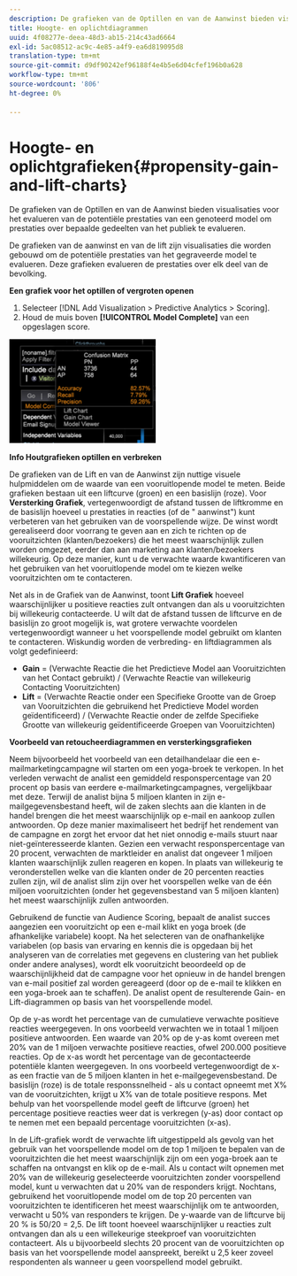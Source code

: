 ```yaml
---
description: De grafieken van de Optillen en van de Aanwinst bieden visualisaties voor het evalueren van de potentiële prestaties van een genoteerd model om prestaties over bepaalde gedeelten van het publiek te evalueren.
title: Hoogte- en oplichtdiagrammen
uuid: 4f08277e-deea-48d3-ab15-214c43ad6664
exl-id: 5ac08512-ac9c-4e85-a4f9-ea6d819095d8
translation-type: tm+mt
source-git-commit: d9df90242ef96188f4e4b5e6d04cfef196b0a628
workflow-type: tm+mt
source-wordcount: '806'
ht-degree: 0%

---
```


# Hoogte- en oplichtgrafieken{#propensity-gain-and-lift-charts}

De grafieken van de Optillen en van de Aanwinst bieden visualisaties voor het evalueren van de potentiële prestaties van een genoteerd model om prestaties over bepaalde gedeelten van het publiek te evalueren.

De grafieken van de aanwinst en van de lift zijn visualisaties die worden gebouwd om de potentiële prestaties van het gegraveerde model te evalueren. Deze grafieken evalueren de prestaties over elk deel van de bevolking.

**Een grafiek voor het optillen of vergroten openen**

1. Selecteer [!DNL Add Visualization > Predictive Analytics > Scoring].
1. Houd de muis boven **[!UICONTROL Model Complete]** van een opgeslagen score.

![](assets/propensity_lift_gain_1.png)

**Info Houtgrafieken optillen en verbreken**

De grafieken van de Lift en van de Aanwinst zijn nuttige visuele hulpmiddelen om de waarde van een vooruitlopende model te meten. Beide grafieken bestaan uit een liftcurve (groen) en een basislijn (roze). Voor **Versterking Grafiek**, vertegenwoordigt de afstand tussen de liftkromme en de basislijn hoeveel u prestaties in reacties (of de &quot; aanwinst&quot;) kunt verbeteren van het gebruiken van de voorspellende wijze. De winst wordt gerealiseerd door voorrang te geven aan en zich te richten op de vooruitzichten (klanten/bezoekers) die het meest waarschijnlijk zullen worden omgezet, eerder dan aan marketing aan klanten/bezoekers willekeurig. Op deze manier, kunt u de verwachte waarde kwantificeren van het gebruiken van het vooruitlopende model om te kiezen welke vooruitzichten om te contacteren.

Net als in de Grafiek van de Aanwinst, toont **Lift Grafiek** hoeveel waarschijnlijker u positieve reacties zult ontvangen dan als u vooruitzichten bij willekeurig contacteerde. U wilt dat de afstand tussen de liftcurve en de basislijn zo groot mogelijk is, wat grotere verwachte voordelen vertegenwoordigt wanneer u het voorspellende model gebruikt om klanten te contacteren. Wiskundig worden de verbreding- en liftdiagrammen als volgt gedefinieerd:

* **Gain** = (Verwachte Reactie die het Predictieve Model aan Vooruitzichten van het Contact gebruikt) / (Verwachte Reactie van willekeurig Contacting Vooruitzichten)
* **Lift** = (Verwachte Reactie onder een Specifieke Grootte van de Groep van Vooruitzichten die gebruikend het Predictieve Model worden geïdentificeerd) / (Verwachte Reactie onder de zelfde Specifieke Grootte van willekeurig geïdentificeerde Groepen van Vooruitzichten)

**Voorbeeld van retoucheerdiagrammen en versterkingsgrafieken**

Neem bijvoorbeeld het voorbeeld van een detailhandelaar die een e-mailmarketingcampagne wil starten om een yoga-broek te verkopen. In het verleden verwacht de analist een gemiddeld responspercentage van 20 procent op basis van eerdere e-mailmarketingcampagnes, vergelijkbaar met deze. Terwijl de analist bijna 5 miljoen klanten in zijn e-mailgegevensbestand heeft, wil de zaken slechts aan die klanten in de handel brengen die het meest waarschijnlijk op e-mail en aankoop zullen antwoorden. Op deze manier maximaliseert het bedrijf het rendement van de campagne en zorgt het ervoor dat het niet onnodig e-mails stuurt naar niet-geïnteresseerde klanten. Gezien een verwacht responspercentage van 20 procent, verwachten de marktleider en analist dat ongeveer 1 miljoen klanten waarschijnlijk zullen reageren en kopen. In plaats van willekeurig te veronderstellen welke van die klanten onder de 20 percenten reacties zullen zijn, wil de analist slim zijn over het voorspellen welke van de één miljoen vooruitzichten (onder het gegevensbestand van 5 miljoen klanten) het meest waarschijnlijk zullen antwoorden.

Gebruikend de functie van Audience Scoring, bepaalt de analist succes aangezien een vooruitzicht op een e-mail klikt en yoga broek (de afhankelijke variabele) koopt. Na het selecteren van de onafhankelijke variabelen (op basis van ervaring en kennis die is opgedaan bij het analyseren van de correlaties met gegevens en clustering van het publiek onder andere analyses), wordt elk vooruitzicht beoordeeld op de waarschijnlijkheid dat de campagne voor het opnieuw in de handel brengen van e-mail positief zal worden gereageerd (door op de e-mail te klikken en een yoga-broek aan te schaffen). De analist opent de resulterende Gain- en Lift-diagrammen op basis van het voorspellende model.

Op de y-as wordt het percentage van de cumulatieve verwachte positieve reacties weergegeven. In ons voorbeeld verwachten we in totaal 1 miljoen positieve antwoorden. Een waarde van 20% op de y-as komt overeen met 20% van de 1 miljoen verwachte positieve reacties, ofwel 200.000 positieve reacties. Op de x-as wordt het percentage van de gecontacteerde potentiële klanten weergegeven. In ons voorbeeld vertegenwoordigt de x-as een fractie van de 5 miljoen klanten in het e-mailgegevensbestand. De basislijn (roze) is de totale responssnelheid - als u contact opneemt met X% van de vooruitzichten, krijgt u X% van de totale positieve respons. Met behulp van het voorspellende model geeft de liftcurve (groen) het percentage positieve reacties weer dat is verkregen (y-as) door contact op te nemen met een bepaald percentage vooruitzichten (x-as).

In de Lift-grafiek wordt de verwachte lift uitgestippeld als gevolg van het gebruik van het voorspellende model om de top 1 miljoen te bepalen van de vooruitzichten die het meest waarschijnlijk zijn om een yoga-broek aan te schaffen na ontvangst en klik op de e-mail. Als u contact wilt opnemen met 20% van de willekeurig geselecteerde vooruitzichten zonder voorspellend model, kunt u verwachten dat u 20% van de responders krijgt. Nochtans, gebruikend het vooruitlopende model om de top 20 percenten van vooruitzichten te identificeren het meest waarschijnlijk om te antwoorden, verwacht u 50% van responders te krijgen. De y-waarde van de liftcurve bij 20 % is 50/20 = 2,5. De lift toont hoeveel waarschijnlijker u reacties zult ontvangen dan als u een willekeurige steekproef van vooruitzichten contacteert. Als u bijvoorbeeld slechts 20 procent van de vooruitzichten op basis van het voorspellende model aanspreekt, bereikt u 2,5 keer zoveel respondenten als wanneer u geen voorspellend model gebruikt.
